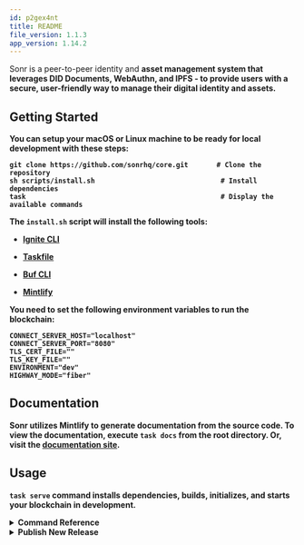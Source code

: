 ```yaml
---
id: p2gex4nt
title: README
file_version: 1.1.3
app_version: 1.14.2
---
```


Sonr is a peer-to-peer identity and <strong>asset management system that leverages DID Documents, WebAuthn, and IPFS - to provide users with a secure, user-friendly way to manage their <strong>digital identity and assets.

## Getting Started

You can setup your macOS or Linux machine to be ready for local development with these steps:

```
git clone https://github.com/sonrhq/core.git       # Clone the repository
sh scripts/install.sh                               # Install dependencies
task                                                # Display the available commands
```

The `install.sh` script will install the following tools:

*   [Ignite CLI](https://github.com/ignite/cli)

*   [Taskfile](https://taskfile.dev)

*   [Buf CLI](https://docs.buf.build/introduction)

*   [Mintlify](https://mintlify.com/docs/development)

You need to set the following environment variables to run the blockchain:

```
CONNECT_SERVER_HOST="localhost"
CONNECT_SERVER_PORT="8080"
TLS_CERT_FILE=""
TLS_KEY_FILE=""
ENVIRONMENT="dev"
HIGHWAY_MODE="fiber"
```

## Documentation

Sonr utilizes Mintlify to generate documentation from the source code. To view the documentation, execute `task docs` from the root directory. Or, visit the [documentation site](https://snr.la/docs).

## Usage

`task serve` command installs dependencies, builds, initializes, and starts your blockchain in development.

<details> <summary><strong>Command Reference</strong></summary>

```
* docs                  Serve the docs locally
* chain:build:          Build the blockchain                  (aliases: build)
* chain:generate:       Generate the protobuf files           (aliases: gen)
* chain:serve:          Serve the blockchain locally          (aliases: serve)
* web                   Run the web app in dev mode           (aliases: web)
```

</details> <details> <summary><strong>Publish New Release</strong></summary>

To release a new version of your blockchain, create and push a new tag with `v` prefix. A new draft release with the configured targets will be created.

```
git tag v0.1
git push origin v0.1
```

After a draft release is created, make your final changes from the release page and publish it.

### Installation

To install the latest version of your blockchain node's binary, execute the following command on your machine:

```
curl https://get.ignite.com/sonrhq/core! | sudo bash
```

Production endpoints are available at the following URLs:

*   REST API: [api.sonr.ws](https://api.sonr.ws)

*   Tendermint: [rpc.sonr.ws](https://rpc.sonr.ws)

*   gRPC Server: [grpc.sonr.ws](https://grpc.sonr.ws)

## Community

For help and discussion around DID Documents, best practices, and more, join us on [Discord](https://snr.la/dev-chat).

For updates on the Sonr Daemon, [follow this repo on GitHub](https://github.com/sonrhq/core).

For feature requests, bugs, or technical questions, [submit feedback here](https://roadmap.sonr.io). For general inquiries or inclusion in our upcoming feature betas, reach out on [Twitter](https://snr.la/tw).

# Additional Resources

## MPC

### Version 1

This is the second version of our MPC protocol which leverages the kryptology library from coinbase. This protocol uses DKG based signing for ecdsa signature generation. The protocol is described in the paper [here](https://eprint.iacr.org/2018/987.pdf).

### Version 0

This is the first version of the MPC protocol. It is a simple protocol that uses the taurusgroup implementation for CMP based ecdsa signature generation. The protocol is described in the paper [here](https://eprint.iacr.org/2017/552.pdf).

<br/>

This file was generated by Swimm. [Click here to view it in the app](https://app.swimm.io/repos/Z2l0aHViJTNBJTNBY29yZSUzQSUzQXNvbnJocQ==/docs/p2gex4nt).
